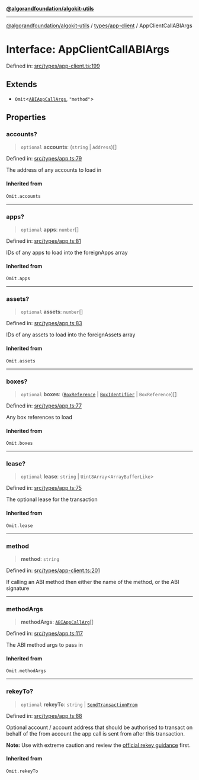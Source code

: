 [**@algorandfoundation/algokit-utils**](../../../README.md)

***

[@algorandfoundation/algokit-utils](../../../README.md) / [types/app-client](../README.md) / AppClientCallABIArgs

# Interface: AppClientCallABIArgs

Defined in: [src/types/app-client.ts:199](https://github.com/algorandfoundation/algokit-utils-ts/blob/main/src/types/app-client.ts#L199)

## Extends

- `Omit`\<[`ABIAppCallArgs`](../../app/type-aliases/ABIAppCallArgs.md), `"method"`\>

## Properties

### accounts?

> `optional` **accounts**: (`string` \| `Address`)[]

Defined in: [src/types/app.ts:79](https://github.com/algorandfoundation/algokit-utils-ts/blob/main/src/types/app.ts#L79)

The address of any accounts to load in

#### Inherited from

`Omit.accounts`

***

### apps?

> `optional` **apps**: `number`[]

Defined in: [src/types/app.ts:81](https://github.com/algorandfoundation/algokit-utils-ts/blob/main/src/types/app.ts#L81)

IDs of any apps to load into the foreignApps array

#### Inherited from

`Omit.apps`

***

### assets?

> `optional` **assets**: `number`[]

Defined in: [src/types/app.ts:83](https://github.com/algorandfoundation/algokit-utils-ts/blob/main/src/types/app.ts#L83)

IDs of any assets to load into the foreignAssets array

#### Inherited from

`Omit.assets`

***

### boxes?

> `optional` **boxes**: ([`BoxReference`](../../app/interfaces/BoxReference.md) \| [`BoxIdentifier`](../../app/type-aliases/BoxIdentifier.md) \| `BoxReference`)[]

Defined in: [src/types/app.ts:77](https://github.com/algorandfoundation/algokit-utils-ts/blob/main/src/types/app.ts#L77)

Any box references to load

#### Inherited from

`Omit.boxes`

***

### lease?

> `optional` **lease**: `string` \| `Uint8Array`\<`ArrayBufferLike`\>

Defined in: [src/types/app.ts:75](https://github.com/algorandfoundation/algokit-utils-ts/blob/main/src/types/app.ts#L75)

The optional lease for the transaction

#### Inherited from

`Omit.lease`

***

### method

> **method**: `string`

Defined in: [src/types/app-client.ts:201](https://github.com/algorandfoundation/algokit-utils-ts/blob/main/src/types/app-client.ts#L201)

If calling an ABI method then either the name of the method, or the ABI signature

***

### methodArgs

> **methodArgs**: [`ABIAppCallArg`](../../app/type-aliases/ABIAppCallArg.md)[]

Defined in: [src/types/app.ts:117](https://github.com/algorandfoundation/algokit-utils-ts/blob/main/src/types/app.ts#L117)

The ABI method args to pass in

#### Inherited from

`Omit.methodArgs`

***

### rekeyTo?

> `optional` **rekeyTo**: `string` \| [`SendTransactionFrom`](../../transaction/type-aliases/SendTransactionFrom.md)

Defined in: [src/types/app.ts:88](https://github.com/algorandfoundation/algokit-utils-ts/blob/main/src/types/app.ts#L88)

Optional account / account address that should be authorised to transact on behalf of the from account the app call is sent from after this transaction.

**Note:** Use with extreme caution and review the [official rekey guidance](https://dev.algorand.co/concepts/accounts/rekeying) first.

#### Inherited from

`Omit.rekeyTo`
